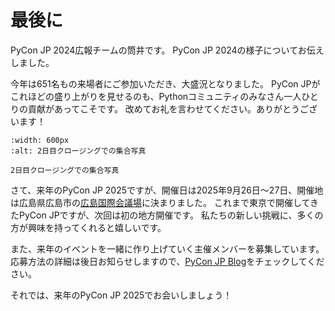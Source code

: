 # 最後に
PyCon JP 2024広報チームの筒井です。
PyCon JP 2024の様子についてお伝えしました。

今年は651名もの来場者にご参加いただき、大盛況となりました。
PyCon JPがこれほどの盛り上がりを見せるのも、Pythonコミュニティのみなさん一人ひとりの貢献があってこそです。
改めてお礼を言わせてください。ありがとうございます！

```{figure} ./pyconjp2024-closing.jpg
:width: 600px
:alt: 2日目クロージングでの集合写真

2日目クロージングでの集合写真
```

さて、来年のPyCon JP 2025ですが、開催日は2025年9月26日〜27日、開催地は広島県広島市の[広島国際会議場](https://www.pcf.city.hiroshima.jp/icch/)に決まりました。
これまで東京で開催してきたPyCon JPですが、次回は初の地方開催です。
私たちの新しい挑戦に、多くの方が興味を持ってくれると嬉しいです。

また、来年のイベントを一緒に作り上げていく主催メンバーを募集しています。応募方法の詳細は後日お知らせしますので、[PyCon JP Blog](https://pyconjp.blogspot.com/)をチェックしてください。

それでは、来年のPyCon JP 2025でお会いしましょう！
